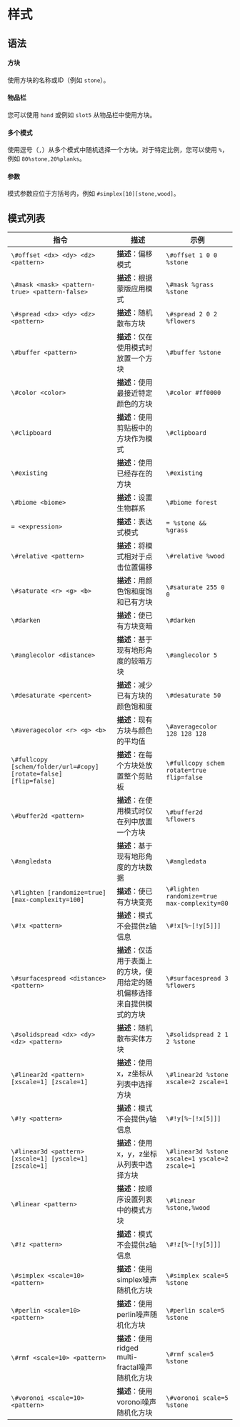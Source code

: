 # 样式

## 语法

#### 方块

使用方块的名称或ID（例如 `stone`）。

#### 物品栏

您可以使用 `hand` 或例如 `slot5` 从物品栏中使用方块。

#### 多个模式

使用逗号（`,`）从多个模式中随机选择一个方块。对于特定比例，您可以使用 `%`，例如 `80%stone,20%planks`。

#### 参数

模式参数应位于方括号内，例如 `#simplex[10][stone,wood]`。

## 模式列表

| 指令                                     | 描述                                     | 示例                                             |
|----------------------------------------|----------------------------------------|--------------------------------------------------|
| `\#offset <dx> <dy> <dz> <pattern>` | **描述**：偏移模式                      | `\#offset 1 0 0 %stone`                           |
| `\#mask <mask> <pattern-true> <pattern-false>` | **描述**：根据蒙版应用模式               | `\#mask %grass %stone`                           |
| `\#spread <dx> <dy> <dz> <pattern>` | **描述**：随机散布方块                  | `\#spread 2 0 2 %flowers`                        |
| `\#buffer <pattern>`             | **描述**：仅在使用模式时放置一个方块        | `\#buffer %stone`                               |
| `\#color <color>`                | **描述**：使用最接近特定颜色的方块        | `\#color #ff0000`                               |
| `\#clipboard`                           | **描述**：使用剪贴板中的方块作为模式       | `\#clipboard`                                   |
| `\#existing`                            | **描述**：使用已经存在的方块              | `\#existing`                                    |
| `\#biome <biome>`                | **描述**：设置生物群系                    | `\#biome forest`                                |
| `= <expression>`                  | **描述**：表达式模式                       | `= %stone && %grass`                           |
| `\#relative <pattern>`            | **描述**：将模式相对于点击位置偏移        | `\#relative %wood`                              |
| `\#saturate <r> <g> <b>` | **描述**：用颜色饱和度饱和已有方块        | `\#saturate 255 0 0`                            |
| `\#darken`                              | **描述**：使已有方块变暗                  | `\#darken`                                     |
| `\#anglecolor <distance>`         | **描述**：基于现有地形角度的较暗方块      | `\#anglecolor 5`                               |
| `\#desaturate <percent>`         | **描述**：减少已有方块的颜色饱和度        | `\#desaturate 50`                              |
| `\#averagecolor <r> <g> <b>` | **描述**：现有方块与颜色的平均值        | `\#averagecolor 128 128 128`                   |
| `\#fullcopy [schem/folder/url=#copy] [rotate=false] [flip=false]` | **描述**：在每个方块处放置整个剪贴板        | `\#fullcopy schem rotate=true flip=false`      |
| `\#buffer2d <pattern>`            | **描述**：在使用模式时仅在列中放置一个方块 | `\#buffer2d %flowers`                          |
| `\#angledata`                          | **描述**：基于现有地形角度的方块数据      | `\#angledata`                                 |
| `\#lighten [randomize=true] [max-complexity=100]` | **描述**：使已有方块变亮                 | `\#lighten randomize=true max-complexity=80`   |
| `\#!x <pattern>`                  | **描述**：模式不会提供z轴信息             | `\#!x[%~[!y[5]]]`                              |
| `\#surfacespread <distance> <pattern>` | **描述**：仅适用于表面上的方块，使用给定的随机偏移选择来自提供模式的方块 | `\#surfacespread 3 %flowers`                   |
| `\#solidspread <dx> <dy> <dz> <pattern>` | **描述**：随机散布实体方块             | `\#solidspread 2 1 2 %stone`                   |
| `\#linear2d <pattern> [xscale=1] [zscale=1]` | **描述**：使用x，z坐标从列表中选择方块   | `\#linear2d %stone xscale=2 zscale=1`         |
| `\#!y <pattern>`                  | **描述**：模式不会提供y轴信息             | `\#!y[%~[!x[5]]]`                              |
| `\#linear3d <pattern> [xscale=1] [yscale=1] [zscale=1]` | **描述**：使用x，y，z坐标从列表中选择方块 | `\#linear3d %stone xscale=1 yscale=2 zscale=1`|
| `\#linear <pattern>`              | **描述**：按顺序设置列表中的模式方块     | `\#linear %stone,%wood`                       |
| `\#!z <pattern>`                  | **描述**：模式不会提供z轴信息             | `\#!z[%~[!y[5]]]`                              |
| `\#simplex <scale=10> <pattern>` | **描述**：使用simplex噪声随机化方块    | `\#simplex scale=5 %stone`                    |
| `\#perlin <scale=10> <pattern>` | **描述**：使用perlin噪声随机化方块    | `\#perlin scale=5 %stone`                    |
| `\#rmf <scale=10> <pattern>` | **描述**：使用ridged multi-fractal噪声随机化方块 | `\#rmf scale=5 %stone`                       |
| `\#voronoi <scale=10> <pattern>` | **描述**：使用voronoi噪声随机化方块    | `\#voronoi scale=5 %stone`                    |